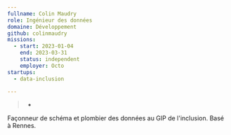 ```yaml
---
fullname: Colin Maudry
role: Ingénieur des données
domaine: Développement
github: colinmaudry
missions:
  - start: 2023-01-04
    end: 2023-03-31
    status: independent
    employer: Octo
startups:
  - data-inclusion

---
```

>-
  Façonneur de schéma et plombier des données au GIP de l'inclusion. Basé à
  Rennes.

